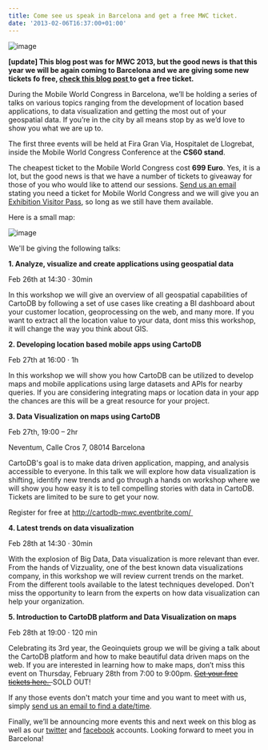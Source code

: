 ```yaml
---
title: Come see us speak in Barcelona and get a free MWC ticket.
date: '2013-02-06T16:37:00+01:00'
---
```


<img alt="image" src="http://cartodb.s3.amazonaws.com/tumblr/posts/mwc_stand.png"/>

**[update] This blog post was for MWC 2013, but the good news is that this year we will be again coming to Barcelona and we are giving some new tickets fo free, <a href="http://blog.cartodb.com/post/76648772259/create-an-amazing-map-and-win-a-free-pass-to-the-mobile">check this blog post </a>to get a free ticket.**

During the Mobile World Congress in Barcelona, we’ll be holding a series of talks on various topics ranging from the development of location based applications, to data visualization and getting the most out of your geospatial data. If you’re in the city by all means stop by as we’d love to show you what we are up to.

The first three events will be held at Fira Gran Via, Hospitalet de Llogrebat, inside the Mobile World Congress Conference at the **CS60 stand**. 

The cheapest ticket to the Mobile World Congress cost **699 Euro**. Yes, it is a lot, but the good news is that we have a number of tickets to giveaway for those of you who would like to attend our sessions. <a href="mailto:contact@cartodb.com" title="Contact Email CartoDB">Send us an email</a> stating you need a ticket for Mobile World Congress and we will give you an <a href="http://www.mobileworldcongress.com/passes-and-prices/">Exhibition Visitor Pass</a>, so long as we still have them available.

Here is a small map:

<img alt="image" src="http://cartodb.s3.amazonaws.com/tumblr/posts/mwc_map.png"/>

We'll be giving the following talks:

**1. Analyze, visualize and create applications using geospatial data**

Feb 26th at 14:30 · 30min

In this workshop we will give an overview of all geospatial capabilities of CartoDB by following a set of use cases like creating a BI dashboard about your customer location, geoprocessing on the web, and many more. If you want to extract all the location value to your data, dont miss this workshop, it will change the way you think about GIS.

**2. Developing location based mobile apps using CartoDB**

Feb 27th at 16:00 · 1h

In this workshop we will show you how CartoDB can be utilized to develop maps and mobile applications using large datasets and APIs for nearby queries. If you are considering integrating maps or location data in your app the chances are this will be a great resource for your project.

**3. Data Visualization on maps using CartoDB**

Feb 27th, 19:00 – 2hr 

Neventum, Calle Cros 7, 08014 Barcelona

CartoDB's goal is to make data driven application, mapping, and analysis accessible to everyone. In this talk we will explore how data visualization is shifting, identify new trends and go through a hands on workshop where we will show you how easy it is to tell compelling stories with data in CartoDB. Tickets are limited to be sure to get your now.  

Register for free at <a href="http://cartodb-mwc.eventbrite.com/%20">http://cartodb-mwc.eventbrite.com/ </a>

**4. Latest trends on data visualization**

Feb 28th at 14:30 · 30min

With the explosion of Big Data, Data visualization is more relevant than ever. From the hands of Vizzuality, one of the best known data visualizations company, in this workshop we will review current trends on the market. From the different tools available to the latest techniques developed. Don't miss the opportunity to learn from the experts on how data visualization can help your organization.

**5. Introduction to CartoDB platform and Data Visualization on maps**

Feb 28th at 19:00 · 120 min

Celebrating its 3rd year, the Geoinquiets group we will be giving a talk about the CartoDB platform and how to make beautiful data driven maps on the web. If you are interested in learning how to make maps, don’t miss this event on Thursday, February 28th from 7:00 to 9:00pm. <strike><a href="http://www.eventbrite.com/event/5426462696/eorg">Get your free tickets here. </a> </strike>SOLD OUT!

If any those events don't match your time and you want to meet with us, simply <a href="mailto:contact@cartodb.com">send us an email to find a date/time</a>.

Finally, we’ll be announcing more events this and next week on this blog as well as our <a href="http://twitter.com/cartodb">twitter</a> and <a href="http://facebook.com/cartodb">facebook</a> accounts. Looking forward to meet you in Barcelona!
